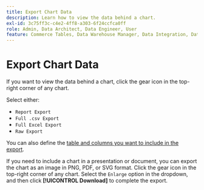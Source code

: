 ```yaml
---
title: Export Chart Data
description: Learn how to view the data behind a chart.
exl-id: 3c75ff3c-c4e2-4ff8-a303-6f24ccfca0ff
role: Admin, Data Architect, Data Engineer, User
feature: Commerce Tables, Data Warehouse Manager, Data Integration, Data Import/Export
---
```

# Export Chart Data

If you want to view the data behind a chart, click the gear icon in the top-right corner of any chart.

Select either:

- `Report Export`
- `Full .csv Export`
- `Full Excel Export`
- `Raw Export`

You can also define the [table and columns you want to include in the export](../../tutorials/export-raw-data.md).

If you need to include a chart in a presentation or document, you can export the chart as an image in PNG, PDF, or SVG format. Click the gear icon in the top-right corner of any chart. Select the `Enlarge` option in the dropdown, and then click **[!UICONTROL Download]** to complete the export.
